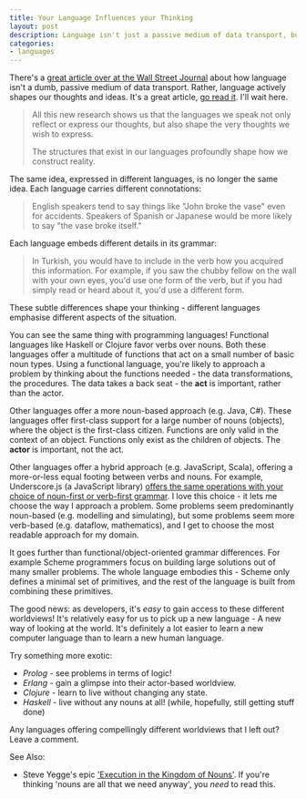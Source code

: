 ```yaml
---
title: Your Language Influences your Thinking
layout: post
description: Language isn't just a passive medium of data transport, but rather an active shaper of thoughts and ideas.
categories:
- languages
---
```



There's a [great article over at the Wall Street Journal](http://online.wsj.com/article/SB10001424052748703467304575383131592767868.html) about how language
isn't a dumb, passive medium of data transport.  Rather, language actively
shapes our thoughts and ideas. It's a great article, 
[go read it](http://online.wsj.com/article/SB10001424052748703467304575383131592767868.html). I'll wait here.

<blockquote>
All this new research shows us that the languages we speak not only reflect or
express our thoughts, but also shape the very thoughts we wish to express. 

The structures that exist in our languages profoundly shape how we construct
reality.
</blockquote>

The same idea, expressed in different languages, is no longer the same idea.
Each language carries different connotations:

<blockquote>
English speakers tend to say things like "John broke the vase" even for
accidents. Speakers of Spanish or Japanese would be more likely to say "the
vase broke itself."
</blockquote>

Each language embeds different details in its grammar:

<blockquote>
In Turkish, you would have to include in the verb how you acquired this
information. For example, if you saw the chubby fellow on the wall with your
own eyes, you'd use one form of the verb, but if you had simply read or heard
about it, you'd use a different form. 
</blockquote>

These subtle differences shape your thinking - different languages emphasise
different aspects of the situation.

You can see the same thing with programming languages! Functional languages
like Haskell or Clojure favor verbs over nouns. Both these languages offer a
multitude of functions that act on a small number of basic noun types. 
Using a functional language, you're likely to approach a problem by thinking
about the functions needed - the data transformations, the procedures. The data
takes a back seat - the **act** is important, rather than the actor.

Other languages offer a more noun-based approach (e.g. Java, C#). These
languages offer first-class support for a large number of nouns (objects),
where the object is the first-class citizen. Functions are only valid in the
context of an object. Functions only exist as the children of objects. The 
**actor** is important, not the act.

Other languages offer a hybrid approach (e.g. JavaScript, Scala), offering a
more-or-less equal footing between verbs and nouns.  For example, Underscore.js
(a JavaScript library) 
[offers the same operations with your choice of noun-first or verb-first grammar](http://documentcloud.github.com/underscore/#styles). 
I love this choice - it lets me choose the way I approach a problem.  Some
problems seem predominantly noun-based (e.g. modelling and simulating), but
some problems seem more verb-based (e.g. dataflow, mathematics), and I get to choose the most readable 
approach for my domain.

It goes further than functional/object-oriented grammar differences. For
example Scheme programmers focus on building large solutions out of many
smaller problems. The whole language embodies this - Scheme only defines a
minimal set of primitives, and the rest of the language is built from combining
these primitives.

The good news: as developers, it's *easy* to gain access to these different
worldviews!  It's relatively easy for us to pick up a new language - A new way
of looking at the world. It's definitely a lot easier to learn a new computer
language than to learn a new human language.

Try something more exotic:

- *Prolog* - see problems in terms of logic!
- *Erlang* - gain a glimpse into their actor-based worldview. 
- *Clojure* - learn to live without changing any state. 
- *Haskell* - live without any nouns at all! (while, hopefully, still getting stuff done)

Any languages offering compellingly different worldviews that I left out? Leave a comment.

See Also:
- Steve Yegge's epic ['Execution in the Kingdom of Nouns'](http://steve-yegge.blogspot.com/2006/03/execution-in-kingdom-of-nouns.html). If you're thinking 'nouns are all that we need anyway', you *need* to read this.
